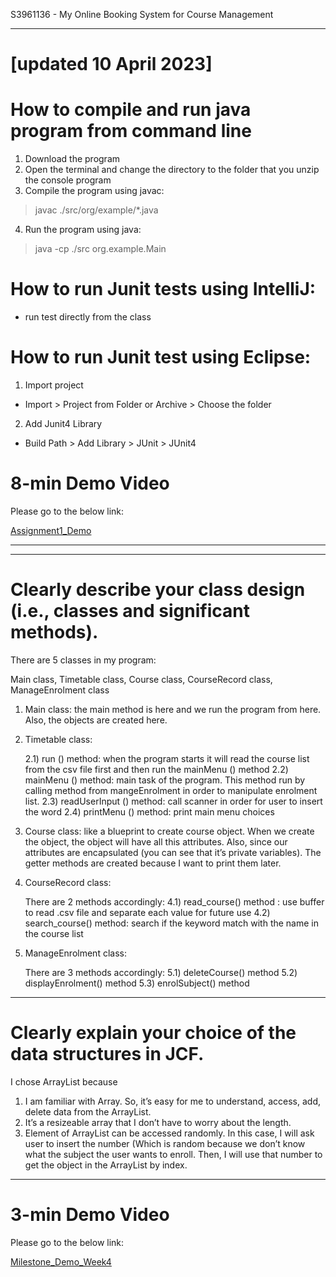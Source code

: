 S3961136 - My Online Booking System for Course Management

------
[updated 10 April 2023]
========
#   How to compile and run java program from command line
1) Download the program
2) Open the terminal and change the directory to the folder that you unzip the console program
3) Compile the program using javac:


>javac ./src/org/example/*.java

4) Run the program using java:

>java -cp ./src org.example.Main


# How to run Junit tests using IntelliJ:
- run test directly from the class

# How to run Junit test using Eclipse:
1) Import project
- Import > Project from Folder or Archive > Choose the folder
2) Add Junit4 Library
- Build Path > Add Library > JUnit > JUnit4

#   8-min Demo Video

Please go to the below link:

[Assignment1_Demo](https://rmiteduau-my.sharepoint.com/:v:/r/personal/s3961136_student_rmit_edu_au/Documents/Recording-20230411_101453.webm?csf=1&web=1&e=EFdRkS)


-----------------------------------------------------------------------------------------------------
-------------------------------------------------------------------------------------------------------

#	Clearly describe your class design (i.e., classes and significant methods).

There are 5 classes in my program:

Main class, Timetable class, Course class, CourseRecord class, ManageEnrolment class

1.	Main class: the main method is here and we run the program from here. Also, the objects are created here.

2.	Timetable class:

    2.1)	run () method: when the program starts it will read the course list from the csv file first and then run the mainMenu () method
    2.2)	mainMenu () method: main task of the program. This method run by calling method from mangeEnrolment in order to manipulate enrolment list.
    2.3)	readUserInput () method: call scanner in order for user to insert the word
    2.4)	printMenu () method: print main menu choices


3.	Course class: like a blueprint to create course object. When we create the object, the object will have all this attributes. Also, since our attributes are encapsulated (you can see that it’s private variables). The getter methods are created because I want to print them later.


4.	CourseRecord class:

    There are 2 methods accordingly:
    4.1) read_course() method : use buffer to read .csv file and separate each value for future use
    4.2) search_course() method: search if the keyword match with the name in the course list

5.	ManageEnrolment class:

    There are 3 methods accordingly:
    5.1) deleteCourse() method
    5.2) displayEnrolment() method
    5.3) enrolSubject() method

-----------------------------------------------------------------------------------------------------
#	Clearly explain your choice of the data structures in JCF.

I chose ArrayList because
1)	I am familiar with Array. So, it’s easy for me to understand, access, add, delete data from the ArrayList.
2)	It’s a resizeable array that I don’t have to worry about the length.
3)	Element of ArrayList can be accessed randomly. In this case, I will ask user to insert the number (Which is random because we don’t know what the subject the user wants to enroll. Then, I will use that number to get the object in the ArrayList by index.

-----------------------------------------------------------------------------------------------------
#   3-min Demo Video

Please go to the below link:

[Milestone_Demo_Week4](https://rmiteduau-my.sharepoint.com/:v:/r/personal/s3961136_student_rmit_edu_au/Documents/Recording-20230324_001002.webm?csf=1&web=1&e=cMQwPn)
